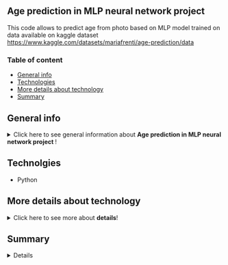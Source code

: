## Age prediction in MLP neural network project 
This code allows to predict age from photo based on MLP model trained on data available on kaggle dataset https://www.kaggle.com/datasets/mariafrenti/age-prediction/data

### Table of content 
* [General info](#general-info)
* [Technologies](#technologies)
* [More details about technology](#more-details)
* [Summary](#summary)

## General info <a name="general-info"></a>
<details>
<summary>Click here to see general information about <b>Age prediction in MLP neural network project </b>!</summary>

Main purpose of this  script is to 
</details>

## Technolgies <a name="technologies"></a>
<ul>
<li>Python</li>
</ul>


## More details about technology <a name="more-details"></a>
<details>
<summary>Click here to see more about <b>details</b>!</summary>

</details>

## Summary <a name="summary"></a>
<details>
</details>
